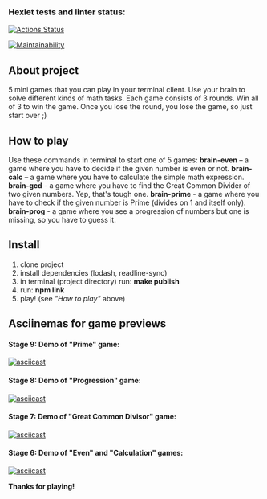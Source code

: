 ### Hexlet tests and linter status:
[![Actions Status](https://github.com/ilyavazhenin/frontend-project-lvl1/workflows/hexlet-check/badge.svg)](https://github.com/ilyavazhenin/frontend-project-lvl1/actions)

[![Maintainability](https://api.codeclimate.com/v1/badges/7f4f767d66d2f71bb0d7/maintainability)](https://codeclimate.com/github/ilyavazhenin/frontend-project-lvl1/maintainability)

## About project
5 mini games that you can play in your terminal client. Use your brain to solve different kinds of math tasks. Each game consists of 3 rounds. Win all of 3 to win the game. Once you lose the round, you lose the game, so just start over ;)

## How to play
Use these commands in terminal to start one of 5 games:
**brain-even** – a game where you have to decide if the given number is even or not.
**brain-calc** – a game where you have to calculate the simple math expression.
**brain-gcd** - a game where you have to find the Great Common Divider of two given numbers. Yep, that's tough one.
**brain-prime** - a game where you have to check if the given number is Prime (divides on 1 and itself only).
**brain-prog** - a game where you see a progression of numbers but one is missing, so you have to guess it.

## Install
1. clone project
2. install dependencies (lodash, readline-sync)
3. in terminal (project directory) run: **make publish**
4. run: **npm link**
5. play! (see *"How to play"* above)

## Asciinemas for game previews

#### Stage 9: Demo of "Prime" game:
[![asciicast](https://asciinema.org/a/1xMMLKyfOT1m9xCNJOFEci9fi.svg)](https://asciinema.org/a/1xMMLKyfOT1m9xCNJOFEci9fi)

#### Stage 8: Demo of "Progression" game:
[![asciicast](https://asciinema.org/a/xlewmry1nku6zc9Hn37IE3ECk.svg)](https://asciinema.org/a/xlewmry1nku6zc9Hn37IE3ECk)

#### Stage 7: Demo of "Great Common Divisor" game:
[![asciicast](https://asciinema.org/a/k90NFvbu8eC62hePGmipwTNpS.svg)](https://asciinema.org/a/k90NFvbu8eC62hePGmipwTNpS)

#### Stage 6: Demo of "Even" and "Calculation" games:
[![asciicast](https://asciinema.org/a/bTvCzF0PqauZ1hzYNLTIusSPB.svg)](https://asciinema.org/a/bTvCzF0PqauZ1hzYNLTIusSPB)

**Thanks for playing!**